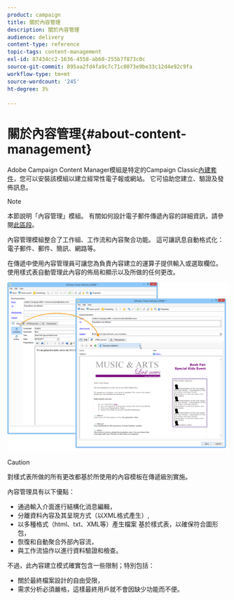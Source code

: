 ```yaml
---
product: campaign
title: 關於內容管理
description: 關於內容管理
audience: delivery
content-type: reference
topic-tags: content-management
exl-id: 87434cc2-1636-4558-ab60-255b7f873c0c
source-git-commit: 895aa2fd4fa9c7c71c0073e9be33c12d4e92c9fa
workflow-type: tm+mt
source-wordcount: '245'
ht-degree: 3%

---
```


# 關於內容管理{#about-content-management}

Adobe Campaign Content Manager模組是特定的Campaign Classic[內建套件](../../installation/using/installing-campaign-standard-packages.md)，您可以安裝該模組以建立經常性電子報或網站。 它可協助您建立、驗證及發佈訊息。

>[!NOTE]
>
>本節說明「內容管理」模組。 有關如何設計電子郵件傳遞內容的詳細資訊，請參閱[此區段](../../delivery/using/defining-the-email-content.md)。

內容管理模組整合了工作組、工作流和內容聚合功能。 這可讓訊息自動格式化：電子郵件、郵件、簡訊、網路等。

在傳遞中使用內容管理員可讓您為負責內容建立的運算子提供輸入或選取欄位。 使用樣式表自動管理此內容的佈局和顯示以及所做的任何更改。

![](assets/s_ncs_content_create_content_sample.png)

>[!CAUTION]
>
>對樣式表所做的所有更改都基於所使用的內容模板在傳遞級別實施。

內容管理具有以下優點：

* 通過輸入介面進行結構化消息編輯，
* 分離資料內容及其呈現方式（以XML格式產生）,
* 以多種格式（html、txt、XML等）產生檔案 基於樣式表，以確保符合圖形包，
* 恢復和自動聚合外部內容流，
* 與工作流協作以進行資料驗證和檢查。

不過，此內容建立模式確實包含一些限制；特別包括：

* 關於最終檔案設計的自由受限，
* 需求分析必須嚴格，這樣最終用戶就不會因缺少功能而不便。
